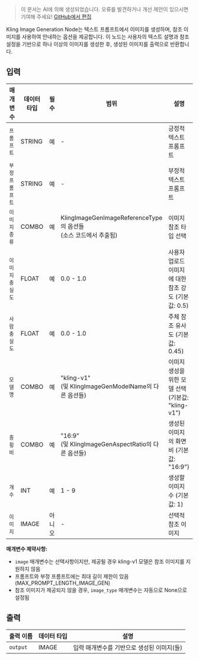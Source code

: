 > 이 문서는 AI에 의해 생성되었습니다. 오류를 발견하거나 개선 제안이 있으시면 기여해 주세요! [GitHub에서 편집](https://github.com/Comfy-Org/embedded-docs/blob/main/comfyui_embedded_docs/docs/KlingImageGenerationNode/ko.md)

Kling Image Generation Node는 텍스트 프롬프트에서 이미지를 생성하며, 참조 이미지를 사용하여 안내하는 옵션을 제공합니다. 이 노드는 사용자의 텍스트 설명과 참조 설정을 기반으로 하나 이상의 이미지를 생성한 후, 생성된 이미지를 출력으로 반환합니다.

## 입력

| 매개변수 | 데이터 타입 | 필수 | 범위 | 설명 |
|-----------|-----------|----------|-------|-------------|
| `프롬프트` | STRING | 예 | - | 긍정적 텍스트 프롬프트 |
| `부정 프롬프트` | STRING | 예 | - | 부정적 텍스트 프롬프트 |
| `이미지 종류` | COMBO | 예 | KlingImageGenImageReferenceType의 옵션들<br>(소스 코드에서 추출됨) | 이미지 참조 타입 선택 |
| `이미지 충실도` | FLOAT | 예 | 0.0 - 1.0 | 사용자 업로드 이미지에 대한 참조 강도 (기본값: 0.5) |
| `사람 충실도` | FLOAT | 예 | 0.0 - 1.0 | 주체 참조 유사도 (기본값: 0.45) |
| `모델 명` | COMBO | 예 | "kling-v1"<br>(및 KlingImageGenModelName의 다른 옵션들) | 이미지 생성을 위한 모델 선택 (기본값: "kling-v1") |
| `종횡비` | COMBO | 예 | "16:9"<br>(및 KlingImageGenAspectRatio의 다른 옵션들) | 생성된 이미지의 화면비 (기본값: "16:9") |
| `개수` | INT | 예 | 1 - 9 | 생성할 이미지 수 (기본값: 1) |
| `이미지` | IMAGE | 아니오 | - | 선택적 참조 이미지 |

**매개변수 제약사항:**

- `image` 매개변수는 선택사항이지만, 제공될 경우 kling-v1 모델은 참조 이미지를 지원하지 않음
- 프롬프트와 부정 프롬프트에는 최대 길이 제한이 있음 (MAX_PROMPT_LENGTH_IMAGE_GEN)
- 참조 이미지가 제공되지 않을 경우, `image_type` 매개변수는 자동으로 None으로 설정됨

## 출력

| 출력 이름 | 데이터 타입 | 설명 |
|-------------|-----------|-------------|
| `output` | IMAGE | 입력 매개변수를 기반으로 생성된 이미지(들) |
